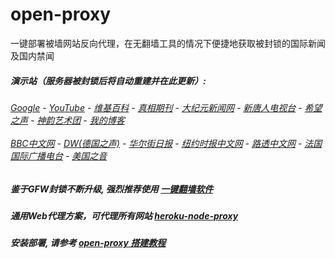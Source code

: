 # open-proxy
一键部署被墙网站反向代理，在无翻墙工具的情况下便捷地获取被封锁的国际新闻及国内禁闻

#####  演示站（服务器被封锁后将自动重建并在此更新）:
######  [Google](http://139.180.207.182:8888/search?q=425事件) - [YouTube](https://nogfw.the-youtube.win) - [维基百科](http://139.180.207.182:8100/wiki/喬高-麥塔斯調查報告) - [真相期刊](http://139.180.207.182:8300/display.aspx?category_id=3&zhuanti_id=2) - [大纪元新闻网](http://139.180.207.182:10080) - [新唐人电视台](http://139.180.207.182:8000) - [希望之声](http://139.180.207.182:8200) - [神韵艺术团](http://139.180.207.182:8000/xtr/gb/prog673.html) - [我的博客](http://139.180.207.182:10000/)<br/> <br/> [BBC中文网](http://139.180.207.182:9100/zhongwen) - [DW(德国之声)](http://139.180.207.182:9200/zh/在线报导/s-9058?&zhongwen=simp) - [华尔街日报](http://139.180.207.182:9300) - [纽约时报中文网](http://139.180.207.182:9400) - [路透中文网](http://139.180.207.182:9500/) - [法国国际广播电台](http://139.180.207.182:9600/) - [美国之音](http://139.180.207.182:9700/) 

##### 鉴于GFW封锁不断升级, 强烈推荐使用 [一键翻墙软件](https://github.com/gfw-breaker/nogfw/blob/master/README.md) 

##### 通用Web代理方案，可代理所有网站 [heroku-node-proxy](https://github.com/gfw-breaker/heroku-node-proxy#--end--) 

##### 安装部署, 请参考 [open-proxy 搭建教程](https://github.com/gfw-breaker/open-proxy/wiki#open-proxy-%E6%90%AD%E5%BB%BA%E6%95%99%E7%A8%8B)


